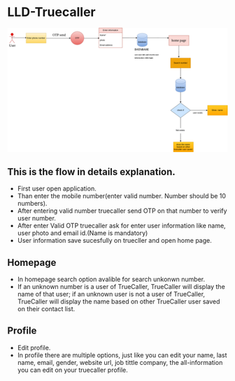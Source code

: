 # LLD-Truecaller

![LLD](https://github.com/Bhaveshkadam/Truecaller/blob/main/LLD/LLD-FLOW.drawio.png)

## **This is the flow in details explanation.**

* First user open application.
* Than enter the mobile number(enter valid number. Number should be 10 numbers).
* After entering valid number truecaller send OTP on that number to verify user number.
* After enter Valid OTP truecaller ask for enter user information like name, user photo and email id.(Name is mandatory)
* User information save sucesfully on truecller and open home page.

## Homepage 

* In homepage search option avalible for search unkonwn number.
* If an unknown number is a user of TrueCaller, TrueCaller will display the name of that user; if an unknown user is not a user of TrueCaller, TrueCaller will display the name based on other TrueCaller user saved on their contact list.

## Profile 
* Edit profile.
* In profile there are multiple options, just like you can edit your name, last name, email, gender, website url, job tittle company, the all-information you can edit on your truecaller profile.
